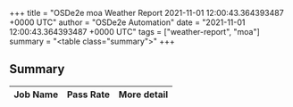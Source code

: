 +++
title = "OSDe2e moa Weather Report 2021-11-01 12:00:43.364393487 +0000 UTC"
author = "OSDe2e Automation"
date = "2021-11-01 12:00:43.364393487 +0000 UTC"
tags = ["weather-report", "moa"]
summary = "<table class=\"summary\"></table>"
+++
## Summary

| Job Name | Pass Rate | More detail |
|----------|-----------|-------------|




